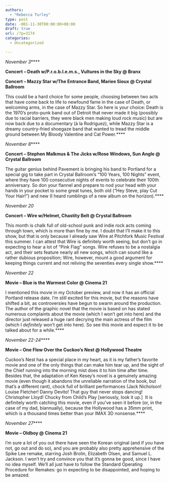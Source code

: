 ```yaml
---
authors: 
  - "Rebecca Turley"
type: post
date: -001-11-30T00:00:00+00:00
draft: true
url: /?p=3174
categories:
  - Uncategorized

---
```

_November 3_****

**Concert** **– Death w/P.r.o.b.l.e.m.s., Vultures in the Sky @ Branx**

**Concert – Mazzy Star w/The Entrance Band, Mariee Sioux @ Crystal Ballroom**

This could be a hard choice for some people, choosing between two acts that have come back to life to newfound fame in the case of Death, or welcoming arms, in the case of Mazzy Star. So here is your choice: Death is the 1970’s proto-punk band out of Detroit that never made it big (possibly due to racial barriers, they were black men making loud rock music) but are now back due to a documentary (à la Rodriguez), while Mazzy Star is a dreamy country-fried shoegaze band that wanted to tread the middle ground between My Bloody Valentine and Cat Power.****

_November 8_****

**Concert &#8211; Stephen Malkmus & The Jicks w/Rose Windows, Sun Angle @ Crystal Ballroom**

The guitar genius behind Pavement is bringing his band to Portland for a special gig to take part in Crystal Ballroom’s “100 Years, 100 Nights” event, where they have 100 consecutive nights of events to celebrate their 100th anniversary. So don your flannel and prepare to nod your head with your hands in your pocket to some great tunes, both old (“Hey Steve, play Cut Your Hair!”) and new (I heard rumblings of a new album on the horizon).****

_November 20_

**Concert &#8211; Wire w/Helmet, Chastity Belt @ Crystal Ballroom**

This month is chalk full of old-school punk and indie rock acts coming through town, which is more than fine by me. I doubt that I’ll make it to this show, but that is only because I already saw Wire at Pitchfork Music Festival this summer. I can attest that Wire is definitely worth seeing, but don’t go in expecting to hear a lot of “Pink Flag” songs. Wire refuses to be a nostalgia act, and their sets feature nearly all new songs, which can sound like a rather dubious proposition; Wire, however, mount a good argument for keeping things current and not reliving the seventies every single show.****

_November 22_

**Movie – Blue is the Warmest Color @ Cinema 21**

I mentioned this movie in my October preview, and now it has an official Portland release date. I’m still excited for this movie, but the reasons have shifted a bit, as controversies have begun to swarm around the production. The author of the graphic novel that the movie is based on has stated numerous complaints about the movie (which I won’t get into here) and the director just released a huge rant decrying the main actress of the film (which I _definitely_ won’t get into here). So see this movie and expect it to be talked about for a while.****

_November 22-24_****

**Movie &#8211; One Flew Over the Cuckoo’s Nest @ Hollywood Theatre**

Cuckoo’s Nest has a special place in my heart, as it is my father’s favorite movie and one of the only things that can make him tear up, and the sight of the Chief running into the morning mist does it to him time after time. Besides that, the adaptation of Ken Kesey’s novel is a genuinely amazing movie (even though it abandons the unreliable narration of the book, but that’s a different rant), chock full of brilliant performances (Jack Nicholson! Louise Fletcher! Danny Devito! That guy that never stops dancing! Christopher Lloyd! Chucky from Child’s Play [seriously, look it up.]  It is definitely worth catching this movie, even if you’ve seen it before (or, in the case of my dad, biannually), because the Hollywood has a 35mm print, which is a thousand times better than your IMAX 3D nonsense.****

_November 27_****

**Movie – Oldboy @ Cinema 21**

I’m sure a lot of you out there have seen the Korean original (and if you have not, go out and do so), and you are probably also pretty apprehensive of the Spike Lee remake, starring Josh Brolin, Elizabeth Olsen, and Samuel L. Jackson. I won’t try and convince you that it’s gonna be good, since I have no idea myself. We’ll all just have to follow the Standard Operating Procedure for Remakes: go in expecting to be disappointed, and hoping to be amazed.
